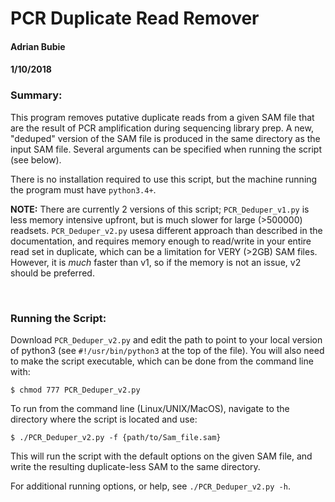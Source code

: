 # PCR Duplicate Read Remover

#### Adrian Bubie
#### 1/10/2018

### Summary:
This program removes putative duplicate reads from a given SAM file that are the result of PCR amplification during sequencing library prep. A new, "deduped" version of the SAM file is produced in the same directory as the input SAM file. Several arguments can be specified when running the script (see below). 

There is no installation required to use this script, but the machine running the program must have `python3.4+`.

**NOTE:** There are currently 2 versions of this script; `PCR_Deduper_v1.py` is less memory intensive upfront, but is much slower for large (>500000) readsets. `PCR_Deduper_v2.py` usesa different approach than described in the documentation, and requires memory enough to read/write in your entire read set in duplicate, which can be a limitation for VERY (>2GB) SAM files. However, it is *much* faster than v1, so if the memory is not an issue, v2 should be preferred.

<br>

### Running the Script:
Download `PCR_Deduper_v2.py` and edit the path to point to your local version of python3 (see `#!/usr/bin/python3` at the top of the file). You will also need to make the script executable, which can be done from the command line with:

```
$ chmod 777 PCR_Deduper_v2.py
```

To run from the command line (Linux/UNIX/MacOS), navigate to the directory where the script is located and use:

```
$ ./PCR_Deduper_v2.py -f {path/to/Sam_file.sam}
```

This will run the script with the default options on the given SAM file, and write the resulting duplicate-less SAM to the same directory.

For additional running options, or help, see `./PCR_Deduper_v2.py -h`.
